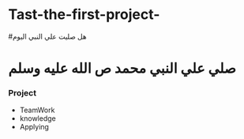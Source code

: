 # Tast-the-first-project-
#هل صليت علي النبي اليوم
# صلي علي النبي محمد ص الله عليه وسلم
### Project
- TeamWork
- knowledge
- Applying

